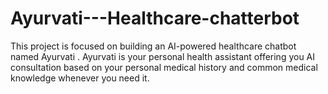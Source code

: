 # Ayurvati---Healthcare-chatterbot
This  project is focused on building an AI-powered healthcare chatbot named Ayurvati . Ayurvati is your personal health assistant offering you AI consultation based on your personal medical history and common medical knowledge whenever you need it. 
